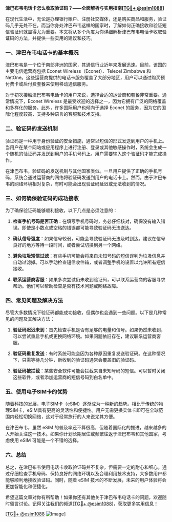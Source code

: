 **津巴布韦电话卡怎么收取验证码？——全面解析与实用指南[[TG💪+ @esim1088](https://t.me/s/esim1088)]**

在现代生活中，无论是办理银行账户、注册社交媒体，还是购买商品和服务，验证码几乎无处不在。而当你身处津巴布韦这样的国家时，了解如何正确接收和验证短信验证码就显得尤为重要。本文将从多个角度为你详细解析津巴布韦电话卡收取验证码的方法，并提供一些实用的建议和技巧。

### 一、津巴布韦电话卡的基本概况

津巴布韦是一个位于南部非洲的国家，其通信行业近年来发展迅速。目前，该国的主要电信运营商包括 Econet Wireless（Econet）、Telecel Zimbabwe 和 NetOne。这些运营商提供的电话卡服务覆盖了大部分地区，用户可以通过购买预付费卡或后付费套餐来使用移动通信服务。

对于初次接触津巴布韦电话卡的用户来说，选择合适的运营商和套餐非常重要。通常情况下，Econet Wireless 是最受欢迎的选择之一，因为它拥有广泛的网络覆盖和多样化的服务。此外，许多国际用户也倾向于选择 Econet 的服务，因为它的国际化程度较高，支持多种语言的客服和技术支持。

### 二、验证码的发送机制

验证码是一种用于身份验证的安全措施，通常以短信的形式发送到用户的手机上。当用户在某个网站或应用程序上进行注册、登录或其他敏感操作时，系统会生成一个随机的验证码并发送到用户的手机号码上。用户需要输入这个验证码才能完成操作。

在津巴布韦，验证码的发送机制与其他国家类似。一旦用户提供了正确的手机号码，系统会通过运营商的网络将验证码发送到用户的电话卡上。然而，由于津巴布韦的网络环境相对复杂，有时可能会出现验证码延迟或无法收到的情况。

### 三、如何确保验证码的成功接收

为了确保验证码能够顺利接收，以下几点是必须注意的：

1. **检查手机号码是否正确**：在填写手机号码时，务必仔细核对，确保没有输入错误。即使是小数点或空格的错误都可能导致验证码无法送达。

2. **确认信号强度**：如果信号较弱，可能会导致验证码无法及时到达。建议在信号良好的地方等待一段时间，或者尝试切换到另一个网络。

3. **避免垃圾短信过滤**：有些手机可能会将来自未知号码的短信误判为垃圾信息并自动过滤掉。可以手动检查短信收件箱，或者调整手机的设置以允许所有短信接收。

4. **联系运营商客服**：如果多次尝试仍未收到验证码，可以联系运营商的客服寻求帮助。他们可以帮助检查是否有技术问题或网络故障。

### 四、常见问题及解决方法

尽管大多数情况下验证码都能成功接收，但偶尔也会遇到一些问题。以下是几种常见的问题及其解决方法：

1. **验证码迟迟未到**：首先检查手机是否有足够的电量和信号。如果仍然未收到，可以尝试重启手机或更换网络环境。如果问题依旧存在，建议联系运营商客服。

2. **验证码重复发送**：有时系统可能会因为各种原因重复发送验证码。在这种情况下，只需等待几分钟，新收到的验证码通常会覆盖旧的验证码。

3. **验证码被拦截**：某些安全软件可能会拦截来自未知号码的短信。可以暂时关闭这些软件，或者添加运营商的短信号码到白名单中。

### 五、使用电子SIM卡的优势

随着科技的发展，电子SIM卡（eSIM）逐渐成为一种新的趋势。相比于传统的物理SIM卡，eSIM具有更高的灵活性和便捷性。用户无需更换实体卡即可在全球范围内轻松切换网络，这对于经常旅行的人来说尤其方便。

在津巴布韦，虽然 eSIM 的普及率还不算很高，但随着国际化的推进，越来越多的人开始关注这一技术。如果你计划长期居住或频繁往返于津巴布韦和其他国家，考虑使用 eSIM 可能是一个不错的选择。

### 六、总结

总之，在津巴布韦使用电话卡收取验证码并不复杂，但需要一定的耐心和细心。通过仔细检查手机号码、保持良好的网络环境以及合理利用技术支持，大多数用户都能够顺利地接收验证码。同时，随着 eSIM 技术的不断发展，未来的用户体验将会更加智能化和便捷化。

希望这篇文章对你有所帮助！如果你还有其他关于津巴布韦电话卡的问题，欢迎随时留言讨论。记得关注我们的频道[[TG💪+ @esim1088](https://t.me/s/esim1088)]，获取更多实用信息！

[[TG💪+ @esim1088](https://t.me/s/esim1088) ![Image](https://i.postimg.cc/4NQfJmqS/Snipaste-2025-05-13-00-14-12.png)]